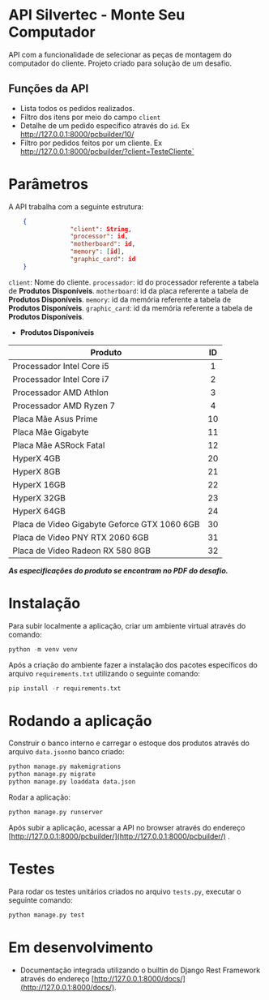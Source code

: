 
# API Silvertec - Monte Seu Computador
API com a funcionalidade de selecionar as peças de montagem do computador do cliente. Projeto criado para solução de um desafio.

## Funções da API
* Lista todos os pedidos realizados.
* Filtro dos itens por meio do campo `client`
* Detalhe de um pedido específico através do `id`. Ex http://127.0.0.1:8000/pcbuilder/10/
* Filtro por pedidos feitos por um cliente. Ex http://127.0.0.1:8000/pcbuilder/?client=TesteCliente`

# Parâmetros
 A API trabalha com a seguinte estrutura:
```json
	{
                 "client": String,
                 "processor": id,
                 "motherboard": id,
                 "memory": [id],
                 "graphic_card": id
	}
```
 `client`: Nome do cliente.
 `processador`: id do processador referente a tabela de **Produtos Disponíveis**.
`motherboard`: id da placa referente a tabela de **Produtos Disponíveis**.
 `memory`: id da memória referente a tabela de **Produtos Disponíveis**.
 `graphic_card`: id da memória referente a tabela de **Produtos Disponíveis**.

-  **Produtos Disponíveis**

 | Produto  |  ID  |
 | -------- | :--------: |
 |  Processador Intel Core i5 |  1 |
 |  Processador Intel Core i7 |  2 |
 |  Processador AMD Athlon |  3 |
 |  Processador AMD Ryzen 7 |  4 |
 |  Placa Mãe Asus Prime |  10 |
 |  Placa Mãe Gigabyte |  11 |
 |  Placa Mãe ASRock Fatal |  12 |
 |  HyperX 4GB |  20 |
 |  HyperX 8GB |  21 |
 |  HyperX 16GB |  22 |
 |  HyperX 32GB |  23 |
 |  HyperX 64GB |  24 |
 |  Placa de Video Gigabyte Geforce GTX 1060 6GB |  30 |
 |  Placa de Video PNY RTX 2060 6GB | 31 |
 |  Placa de Video Radeon RX 580 8GB | 32 |

_**As especificações do produto se encontram no PDF do desafio.**_

# Instalação
 Para subir localmente a aplicação, criar um ambiente virtual através do comando:
```python
python -m venv venv
``` 
 Após a criação do ambiente fazer a instalação dos pacotes específicos do arquivo `requirements.txt` utilizando o seguinte comando:
```python
pip install -r requirements.txt
```
# Rodando a aplicação
 Construir o banco interno e carregar o estoque dos produtos através do arquivo `data.json`no banco criado:
```python
python manage.py makemigrations
python manage.py migrate
python manage.py loaddata data.json
```
Rodar a aplicação:
```python
python manage.py runserver
```
Após subir a aplicação, acessar a API no browser através do endereço [http://127.0.0.1:8000/pcbuilder/](http://127.0.0.1:8000/pcbuilder/) .

# Testes
Para rodar os testes unitários criados no arquivo `tests.py`, executar o seguinte comando:
```python
python manage.py test
```
# Em desenvolvimento
* Documentação integrada utilizando o builtin do Django Rest Framework através do endereço [http://127.0.0.1:8000/docs/](http://127.0.0.1:8000/docs/).
